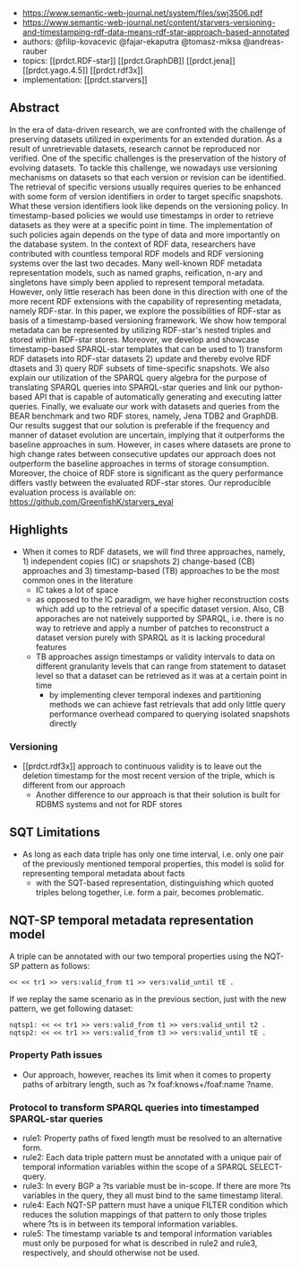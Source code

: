 
- https://www.semantic-web-journal.net/system/files/swj3506.pdf
- https://www.semantic-web-journal.net/content/starvers-versioning-and-timestamping-rdf-data-means-rdf-star-approach-based-annotated
- authors: @filip-kovacevic @fajar-ekaputra @tomasz-miksa @andreas-rauber
- topics: [[prdct.RDF-star]] [[prdct.GraphDB]] [[prdct.jena]] [[prdct.yago.4.5]] [[prdct.rdf3x]]
- implementation: [[prdct.starvers]]


## Abstract

In the era of data-driven research, we are confronted with the challenge of preserving datasets utilized in experiments for an extended duration. As a result of unretrievable datasets, research cannot be reproduced nor verified. One of the specific challenges is the preservation of the history of evolving datasets. To tackle this challenge, we nowadays use versioning mechanisms on datasets so that each version or revision can be identified. The retrieval of specific versions usually requires queries to be enhanced with some form of version identifiers in order to target specific snapshots. What these version identifiers look like depends on the versioning policy. In timestamp-based policies we would use timestamps in order to retrieve datasets as they were at a specific point in time. The implementation of such policies again depends on the type of data and more importantly on the database system. In the context of RDF data, researchers have contributed with countless temporal RDF models and RDF versioning systems over the last two decades. Many well-known RDF metadata representation models, such as named graphs, reification, n-ary and singletons have simply been applied to represent temporal metadata. However, only little reserach has been done in this direction with one of the more recent RDF extensions with the capability of representing metadata, namely RDF-star. In this paper, we explore the possibilities of RDF-star as basis of a timestamp-based versioning framework. We show how temporal metadata can be represented by utilizing RDF-star's nested triples and stored within RDF-star stores. Moreover, we develop and showcase timestamp-based SPARQL-star templates that can be used to 1) transform RDF datasets into RDF-star datasets 2) update and thereby evolve RDF dtasets and 3) query RDF subsets of time-specific snapshots. We also explain our utilization of the SPARQL query algebra for the purpose of translating SPARQL queries into SPARQL-star queries and link our python-based API that is capable of automatically generating and executing latter queries. Finally, we evaluate our work with datasets and queries from the BEAR benchmark and two RDF stores, namely, Jena TDB2 and GraphDB. Our results suggest that our solution is preferable if the frequency and manner of dataset evolution are uncertain, implying that it outperforms the baseline approaches in sum. However, in cases where datasets are prone to high change rates between consecutive updates our approach does not outperform the baseline approaches in terms of storage consumption. Moreover, the choice of RDF store is significant as the query performance differs vastly between the evaluated RDF-star stores. Our reproducible evaluation process is available on: https://github.com/GreenfishK/starvers_eval


## Highlights

- When it comes to RDF datasets, we will find three approaches, namely, 1) independent copies (IC) or snapshots 2) change-based
(CB) approaches and 3) timestamp-based (TB) approaches to be the most common ones in the literature
  - IC takes a lot of space
  -  as opposed to the IC paradigm, we have higher reconstruction costs which add up to the retrieval of a specific dataset version. Also, CB apporaches are not nateively supported by SPARQL, i.e. there is no way to retrieve and apply a number of patches to reconstruct a dataset version purely with SPARQL as it is lacking procedural features
  - TB approaches assign timestamps or validity intervals to data on different granularity levels that can range from statement to dataset level so that a dataset can be retrieved as it was at a certain point in time
    - by implementing clever temporal indexes and partitioning methods we can achieve fast retrievals that add only little query performance overhead compared to querying isolated snapshots directly


### Versioning

- [[prdct.rdf3x]] approach to continuous validity is to leave out the deletion timestamp for the most recent version of the triple, which is different from our approach 
  - Another difference to our approach is that their solution is built for RDBMS systems and not for RDF stores

## SQT Limitations

- As long as each data triple has only one time interval, i.e. only one pair of the previously mentioned temporal properties, this model is solid for representing temporal metadata about facts
  - with the SQT-based representation, distinguishing which quoted triples belong together, i.e. form a pair, becomes problematic.

## NQT-SP temporal metadata representation model

A triple can be annotated with our two temporal properties using the NQT-SP pattern as follows:

`<< << tr1 >> vers:valid_from t1 >> vers:valid_until tE .`

If we replay the same scenario as in the previous section, just with the new pattern, we get following dataset:

```
nqtsp1: << << tr1 >> vers:valid_from t1 >> vers:valid_until t2 .
nqtsp2: << << tr1 >> vers:valid_from t3 >> vers:valid_until tE .
```

### Property Path issues

- Our approach, however, reaches its limit when it comes to property paths of arbitrary length, such as ?x foaf:knows+/foaf:name ?name. 

### Protocol to transform SPARQL queries into timestamped SPARQL-star queries

- rule1: Property paths of fixed length must be resolved to an alternative form.
- rule2: Each data triple pattern must be annotated with a unique pair of temporal information variables within the scope of a SPARQL SELECT-query.
- rule3: In every BGP a ?ts variable must be in-scope. If there are more ?ts variables in the query, they all must bind to the same timestamp literal. 
- rule4: Each NQT-SP pattern must have a unique FILTER condition which reduces the solution mappings of that pattern to only those triples where ?ts is in between its temporal information variables. 
- rule5: The timestamp variable ts and temporal information variables must only be purposed for what is described in rule2 and rule3, respectively, and should otherwise not be used.